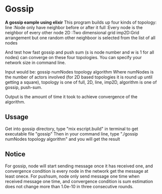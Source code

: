 # Gossip

**A gossip eample using elixir**
This program builds up four kinds of topology: 
line :Node only have neighbor before or after it
full :Every node is the neighbor of every other node
2D   :Two dimensional grid
imp2D:Grid arrangement but one random other neighboor is selected from the list of all nodes 

And test how fast gossip and push sum (s is node number and w is 1 for all nodes) can converge on these four topologies. You can specify your network size in command line.

Input would be:
gossip numNodes topology algorithm
Where numNodes is the number of actors involved (for 2D based topologies it is round up until getting a square), topology is one of full, 2D, line, imp2D, algorithm is one of gossip, push-sum.

Output is the amount of time it took to achieve convergence of the algorithm.

## Ussage
Get into gossip directory, type "mix escript.build" in terminal to get executable file "gossip"
Then in your command line, type "./gossip numNodes topology algorithm" and you will get the result

## Notice 
For gossip, node will start sending message once it has received one, and convergence condition is every node in the network get the message at least onece.
For pushsum, node only send message one time when received message one time, and convergence condition is sum estimation does not change more than 1.0e-10 in three consecutive rounds.
